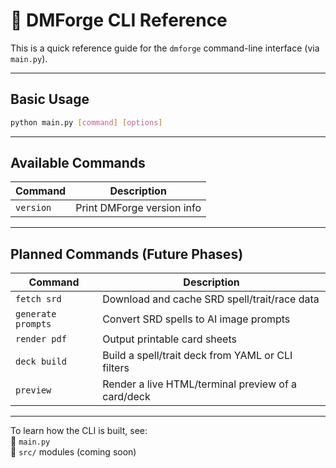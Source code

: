 # 🧰 DMForge CLI Reference

This is a quick reference guide for the `dmforge` command-line interface (via `main.py`).

---

## Basic Usage

```bash
python main.py [command] [options]
```

---

## Available Commands

| Command | Description |
|---------|-------------|
| `version` | Print DMForge version info |

---

## Planned Commands (Future Phases)

| Command | Description |
|---------|-------------|
| `fetch srd` | Download and cache SRD spell/trait/race data |
| `generate prompts` | Convert SRD spells to AI image prompts |
| `render pdf` | Output printable card sheets |
| `deck build` | Build a spell/trait deck from YAML or CLI filters |
| `preview` | Render a live HTML/terminal preview of a card/deck |

---

To learn how the CLI is built, see:  
📄 `main.py`  
📁 `src/` modules (coming soon)
